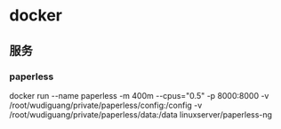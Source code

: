 # docker

## 服务

### paperless

docker run --name paperless -m 400m --cpus="0.5" -p 8000:8000 -v /root/wudiguang/private/paperless/config:/config -v /root/wudiguang/private/paperless/data:/data linuxserver/paperless-ng